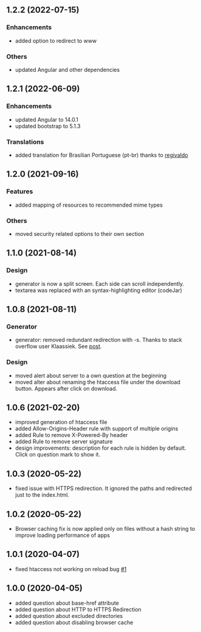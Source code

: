 ## 1.2.2 (2022-07-15)
### Enhancements
* added option to redirect to www

### Others
* updated Angular and other dependencies

## 1.2.1 (2022-06-09)
### Enhancements
* updated Angular to 14.0.1
* updated bootstrap to 5.1.3

### Translations
* added translation for Brasilian Portuguese (pt-br) thanks to [regivaldo](https://github.com/regivaldo)


## 1.2.0 (2021-09-16)
### Features
* added mapping of resources to recommended mime types

### Others
* moved security related options to their own section

## 1.1.0 (2021-08-14)
### Design
* generator is now a split screen. Each side can scroll independently.
* textarea was replaced with an syntax-highlighting editor (codeJar)

## 1.0.8 (2021-08-11)
### Generator
* generator: removed redundant redirection with -s. Thanks to stack overflow user Klaassiek. See [post](https://stackoverflow.com/questions/68255822/htaccess-mod-rewrite-difference-between-the-s-and-f-conditions/68744277). 

### Design
* moved alert about server to a own question at the beginning
* moved alter about renaming the htaccess file under the download button. Appears after click on download.

## 1.0.6 (2021-02-20)
* improved generation of htaccess file
* added Allow-Origins-Header rule with support of multiple origins
* added Rule to remove X-Powered-By header
* added Rule to remove server signature
* design improvements: description for each rule is hidden by default. Click on question mark to show it.


## 1.0.3 (2020-05-22)
* fixed issue with HTTPS redirection. It ignored the paths and redirected just to the index.html.

## 1.0.2 (2020-05-22)
* Browser caching fix is now applied only on files without a hash string to improve loading performance of apps

## 1.0.1 (2020-04-07)

* fixed htaccess not working on reload bug [#1](https://github.com/julianpoemp/ngx-htaccess-generator/issues/1)

## 1.0.0 (2020-04-05)

* added question about base-href attribute
* added question about HTTP to HTTPS Redirection
* added question about excluded directories
* added question about disabling browser cache
